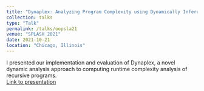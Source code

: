 ```yaml
---
title: "Dynaplex: Analyzing Program Complexity using Dynamically Inferred Recurrence Relations"
collection: talks
type: "Talk"
permalink: /talks/oopsla21
venue: "SPLASH 2021"
date: 2021-10-21
location: "Chicago, Illinois"
---
```

I presented our implementation and evaluation of Dynaplex, a novel dynamic analysis approach to computing runtime complexity analysis of recursive programs. </br>
[Link to presentation](https://www.youtube.com/watch?v=3W7XQwLpEzI)
